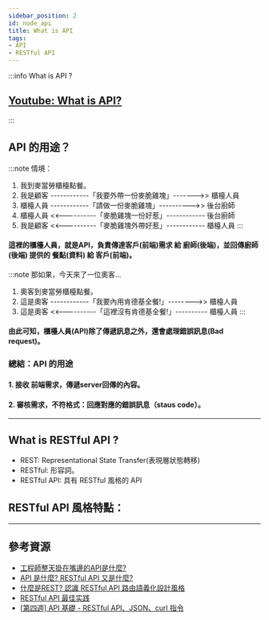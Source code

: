 ```yaml
---
sidebar_position: 2
id: node_api
title: What is API 
tags:
- API
- RESTful API
---
```


:::info What is API ?
## [Youtube: What is API?](https://www.youtube.com/watch?v=zvKadd9Cflc)
:::
## API 的用途？
:::note 情境：
1. 我到麥當勞櫃檯點餐。
2. 我是顧客 ------------「我要外帶一份麥脆雞塊」------->> 櫃檯人員
3. 櫃檯人員 ------------「請做一份麥脆雞塊」---------->> 後台廚師
4. 櫃檯人員 <<----------「麥脆雞塊一份好惹」------------ 後台廚師
5. 我是顧客 <<----------「麥脆雞塊外帶好惹」------------ 櫃檯人員
:::

#### 這裡的櫃檯人員，就是API，負責傳達客戶(前端)需求 給 廚師(後端)，並回傳廚師(後端) 提供的 餐點(資料) 給 客戶(前端)。

:::note 那如果，今天來了一位奧客...
1. 奧客到麥當勞櫃檯點餐。
2. 這是奧客 ------------「我要內用肯德基全餐!」-------->> 櫃檯人員
3. 這是奧客 <<----------「這裡沒有肯德基全餐!」---------- 櫃檯人員
:::

#### 由此可知，櫃檯人員(API)除了傳遞訊息之外，還會處理錯誤訊息(Bad request)。

### 總結：API 的用途
#### 1. 接收 前端需求，傳遞server回傳的內容。
#### 2. 審核需求，不符格式：回應對應的錯誤訊息（staus code）。

---
## What is RESTful API ?
- REST: Representational State Transfer(表現層狀態轉移)
- RESTful: 形容詞。
- RESTful API: 具有 RESTful 風格的 API
## RESTful API 風格特點：


---
## 參考資源

- [工程師整天掛在嘴邊的API是什麼?](https://medium.com/@Tommmmm/%E5%B7%A5%E7%A8%8B%E5%B8%AB%E6%95%B4%E5%A4%A9%E6%8E%9B%E5%9C%A8%E5%98%B4%E9%82%8A%E7%9A%84api%E6%98%AF%E4%BB%80%E9%BA%BC-7ab8b522d3bc)
- [API 是什麼? RESTful API 又是什麼?](https://medium.com/itsems-frontend/api-%E6%98%AF%E4%BB%80%E9%BA%BC-restful-api-%E5%8F%88%E6%98%AF%E4%BB%80%E9%BA%BC-a001a85ab638)
- [什麼是REST? 認識 RESTful API 路由語義化設計風格](https://tw.alphacamp.co/blog/rest-restful-api)
- [RESTful API 最佳实践](https://www.ruanyifeng.com/blog/2018/10/restful-api-best-practices.html)
- [[第四週] API 基礎 - RESTful API、JSON、curl 指令](https://yakimhsu.com/project/project_w4_Network_API.html)